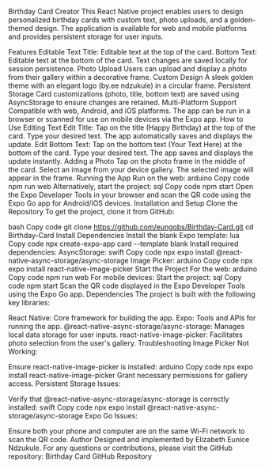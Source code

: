 Birthday Card Creator
This React Native project enables users to design personalized birthday cards with custom text, photo uploads, and a golden-themed design. The application is available for web and mobile platforms and provides persistent storage for user inputs.

Features
Editable Text
Title: Editable text at the top of the card.
Bottom Text: Editable text at the bottom of the card.
Text changes are saved locally for session persistence.
Photo Upload
Users can upload and display a photo from their gallery within a decorative frame.
Custom Design
A sleek golden theme with an elegant logo (by.ee ndzukule) in a circular frame.
Persistent Storage
Card customizations (photo, title, bottom text) are saved using AsyncStorage to ensure changes are retained.
Multi-Platform Support
Compatible with web, Android, and iOS platforms.
The app can be run in a browser or scanned for use on mobile devices via the Expo app.
How to Use
Editing Text
Edit Title:
Tap on the title (Happy Birthday) at the top of the card.
Type your desired text. The app automatically saves and displays the update.
Edit Bottom Text:
Tap on the bottom text (Your Text Here) at the bottom of the card.
Type your desired text. The app saves and displays the update instantly.
Adding a Photo
Tap on the photo frame in the middle of the card.
Select an image from your device gallery.
The selected image will appear in the frame.
Running the App
Run on the web:
arduino
Copy code
npm run web
Alternatively, start the project:
sql
Copy code
npm start
Open the Expo Developer Tools in your browser and scan the QR code using the Expo Go app for Android/iOS devices.
Installation and Setup
Clone the Repository
To get the project, clone it from GitHub:

bash
Copy code
git clone https://github.com/eungobs/Birthday-Card.git
cd Birthday-Card
Install Dependencies
Install the blank Expo template:
lua
Copy code
npx create-expo-app card --template blank
Install required dependencies:
AsyncStorage:
swift
Copy code
npx expo install @react-native-async-storage/async-storage
Image Picker:
arduino
Copy code
npx expo install react-native-image-picker
Start the Project
For the web:
arduino
Copy code
npm run web
For mobile devices:
Start the project:
sql
Copy code
npm start
Scan the QR code displayed in the Expo Developer Tools using the Expo Go app.
Dependencies
The project is built with the following key libraries:

React Native: Core framework for building the app.
Expo: Tools and APIs for running the app.
@react-native-async-storage/async-storage: Manages local data storage for user inputs.
react-native-image-picker: Facilitates photo selection from the user's gallery.
Troubleshooting
Image Picker Not Working:

Ensure react-native-image-picker is installed:
arduino
Copy code
npx expo install react-native-image-picker
Grant necessary permissions for gallery access.
Persistent Storage Issues:

Verify that @react-native-async-storage/async-storage is correctly installed:
swift
Copy code
npx expo install @react-native-async-storage/async-storage
Expo Go Issues:

Ensure both your phone and computer are on the same Wi-Fi network to scan the QR code.
Author
Designed and implemented by Elizabeth Eunice Ndzukule.
For any questions or contributions, please visit the GitHub repository:
Birthday Card GitHub Repository
